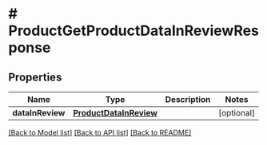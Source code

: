 # # ProductGetProductDataInReviewResponse


## Properties 


Name | Type | Description | Notes
------------ | ------------- | ------------- | -------------
**dataInReview**| [**ProductDataInReview**](ProductDataInReview.md) |   | [optional]


[[Back to Model list]](../../README.md#models) [[Back to API list]](../../README.md#endpoints) [[Back to README]](../../README.md)

